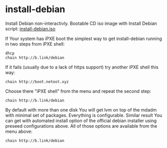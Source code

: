 # install-debian
Install Debian non-interactivly. Bootable CD iso image with Install Debian script: [install-debian.iso](https://github.com/vstavrinov/install-debian/releases/latest/download/install-debian.iso)

If Your system has iPXE boot the simplest way to get install-debian running in two steps from iPXE shell:
```
dhcp
chain http://b.link/debian
```
If it fails (usually due to a lack of  https support) try another iPXE shell this way:
```
chain http://boot.netoot.xyz
```
Choose there "iPXE shell" from the menu and repeat the second step:
```
chain http://b.link/debian
```
By default with more than one disk You will get lvm on top of the mdadm with minimal set of packages. Everything is configurable. Similar result You can get with automated install option of the official debian installer using preseed configurations above. All of those options are available from the menu above:
```
chain http://b.link/debian
```

